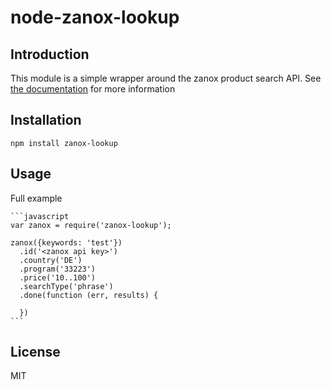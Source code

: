 # node-zanox-lookup

## Introduction

This module is a simple wrapper around the zanox product search API. See [the documentation](https://developer.zanox.com/publisher-api-2011/get-products) for more information 

## Installation

    npm install zanox-lookup

## Usage

Full example

    ```javascript
    var zanox = require('zanox-lookup');

    zanox({keywords: 'test'})
      .id('<zanox api key>')
      .country('DE')
      .program('33223')
      .price('10..100')
      .searchType('phrase')
      .done(function (err, results) {

      })
    ```

## License

MIT

